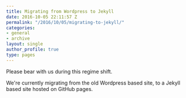 ```yaml
---
title: Migrating from Wordpress to Jekyll
date: 2016-10-05 22:11:57 Z
permalink: "/2016/10/05/migrating-to-jekyll/"
categories:
- general
- archive
layout: single
author_profile: true
type: pages
---
```


Please bear with us during this regime shift.

We're currently migrating from the old Wordpress based site, to a Jekyll based site hosted on GitHub pages.
